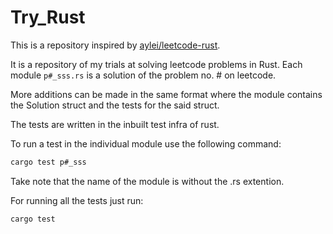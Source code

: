 # Try_Rust
This is a repository inspired by [aylei/leetcode-rust](https://github.com/aylei/leetcode-rust).

It is a repository of my trials at solving leetcode problems in Rust. Each module `p#_sss.rs` is a solution of the problem no. # on leetcode.

More additions can be made in the same format where the module contains the Solution struct and the tests for the said struct.

The tests are written in the inbuilt test infra of rust.

To run a test in the individual module use the following command:
```bash
cargo test p#_sss
```
Take note that the name of the module is without the .rs extention.

For running all the tests just run:
```bash
cargo test
```
